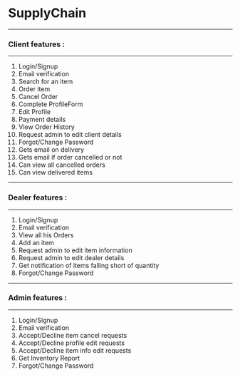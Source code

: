 # SupplyChain
---
### Client features :
---
1. Login/Signup
2. Email verification
3. Search for an item
4. Order item
5. Cancel Order
6. Complete ProfileForm
7. Edit Profile
8. Payment details
9. View Order History
10. Request admin to edit client details
11. Forgot/Change Password
12. Gets email on delivery
13. Gets email if order cancelled or not
14. Can view all cancelled orders
15. Can view delivered items
---
### Dealer features :
---
1. Login/Signup
2. Email verification
3. View all his Orders
4. Add an item
5. Request admin to edit item information
6. Request admin to edit dealer details
7. Get notification of items falling short of quantity
8. Forgot/Change Password
---
### Admin features :
---
1. Login/Signup
2. Email verification
3. Accept/Decline item cancel requests
4. Accept/Decline profile edit requests
5. Accept/Decline item info edit requests
6. Get Inventory Report
7. Forgot/Change Password

